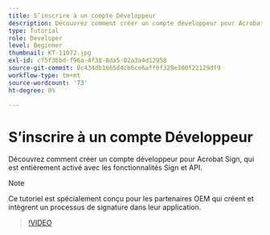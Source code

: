 ```yaml
---
title: S’inscrire à un compte Développeur
description: Découvrez comment créer un compte développeur pour Acrobat Sign, qui est entièrement activé avec les fonctionnalités Sign et API
type: Tutorial
role: Developer
level: Beginner
thumbnail: KT-11072.jpg
exl-id: cf5f36bd-f96a-4f38-8da5-82a3a4d12958
source-git-commit: 0c434db1665d4cb6ce6aff6f329e300f22129df9
workflow-type: tm+mt
source-wordcount: '73'
ht-degree: 0%

---
```


# S’inscrire à un compte Développeur

Découvrez comment créer un compte développeur pour Acrobat Sign, qui est entièrement activé avec les fonctionnalités Sign et API.

>[!NOTE]
>
>Ce tutoriel est spécialement conçu pour les partenaires OEM qui créent et intègrent un processus de signature dans leur application.

>[!VIDEO](https://video.tv.adobe.com/v/347347?hidetitle=true)
